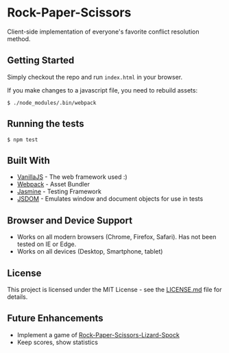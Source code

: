 # Rock-Paper-Scissors

Client-side implementation of everyone's favorite conflict resolution method.

## Getting Started

Simply checkout the repo and run `index.html` in your browser.

If you make changes to a javascript file, you need to rebuild assets:

```
$ ./node_modules/.bin/webpack
```

## Running the tests

`$ npm test`

## Built With

* [VanillaJS](http://vanilla-js.com/) - The web framework used :)
* [Webpack](https://webpack.js.org/) - Asset Bundler
* [Jasmine](https://jasmine.github.io/) - Testing Framework
* [JSDOM](https://github.com/jsdom/jsdom) - Emulates window and document objects for use in tests

## Browser and Device Support

* Works on all modern browsers (Chrome, Firefox, Safari). Has not been tested on IE or Edge.
* Works on all devices (Desktop, Smartphone, tablet)

## License

This project is licensed under the MIT License - see the [LICENSE.md](LICENSE.md) file for details.

## Future Enhancements

* Implement a game of [Rock-Paper-Scissors-Lizard-Spock](http://en.wikipedia.org/wiki/Rock-paper-scissors-lizard-Spock)
* Keep scores, show statistics
